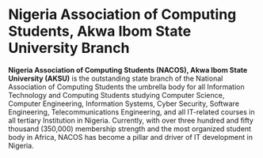 # Nigeria Association of Computing Students, Akwa Ibom State University Branch


<b>Nigeria Association of Computing Students (NACOS), Akwa Ibom State University (AKSU)</b> is the outstanding state branch of the National Association of Computing Students the umbrella body for all Information Technology and Computing Students studying Computer Science, Computer Engineering, Information Systems, Cyber Security, Software Engineering, Telecommunications Engineering, and all IT-related courses in all tertiary Institution in Nigeria. Currently, with over three hundred and fifty thousand (350,000) membership strength and the most organized student body in Africa, NACOS has become a pillar and driver of IT development in Nigeria.
